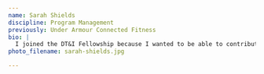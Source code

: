 ```yaml
---
name: Sarah Shields
discipline: Program Management
previously: Under Armour Connected Fitness
bio: |
  I joined the DT&I Fellowship because I wanted to be able to contribute to change in my community.  I was most recently working as a program manager at Under Armour Connected Fitness, managing the sales engineering team and producing over 50 products annually. I have over 10 years of experience working in digital in NYC and Austin.  
photo_filename: sarah-shields.jpg

---
```


